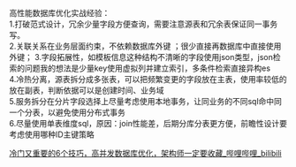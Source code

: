 高性能数据库优化实战经验：  
1.打破范式设计，冗余少量字段方便查询，需要注意源表和冗余表保证同一事务写。  
2.关联关系在业务层面约束，不依赖数据库外键 ；很少直接再数据库中直接使用外键；
3.字段拓展性，如模板信息这种结构不清晰的字段使用json类型，json检索的问题我的想法是少量key使用虚拟列并建立索引，多条件检索直接异构es  
4.冷热分离，源表拆分成多张表，可以把频繁变更的字段放在主表，使用率较低的放在副表，判断依据可以是创建时间、业务域  
5.服务拆分在分片字段选择上尽量考虑使用本地事务，让同业务的不同sql命中同一个分表，以避免使用分布式事务  
6.尽量使用单表维度sql，原因：join性能差，后期分库分表更方便，前瞻性设计要考虑使用哪种ID主键策略

[冷门又重要的6个技巧，高并发数据库优化，架构师一定要收藏_哔哩哔哩_bilibili](https://www.bilibili.com/video/BV1QG411j7ZZ/?spm_id_from=333.1007.tianma.2-1-4.click&vd_source=41650c31f10458b2a0a4972817e3e7ff)